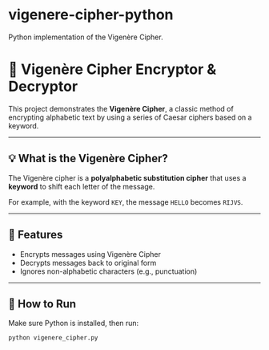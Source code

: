 # vigenere-cipher-python
Python implementation of the Vigenère Cipher.
# 🔐 Vigenère Cipher Encryptor & Decryptor

This project demonstrates the **Vigenère Cipher**, a classic method of encrypting alphabetic text by using a series of Caesar ciphers based on a keyword.

---

## 💡 What is the Vigenère Cipher?

The Vigenère cipher is a **polyalphabetic substitution cipher** that uses a **keyword** to shift each letter of the message.

For example, with the keyword `KEY`, the message `HELLO` becomes `RIJVS`.

---

## 📌 Features

- Encrypts messages using Vigenère Cipher
- Decrypts messages back to original form
- Ignores non-alphabetic characters (e.g., punctuation)

---

## 🔧 How to Run

Make sure Python is installed, then run:

```bash
python vigenere_cipher.py

